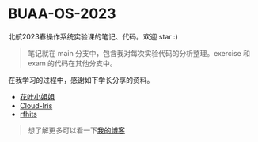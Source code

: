 # BUAA-OS-2023
北航2023春操作系统实验课的笔记、代码。欢迎 star :)

> 笔记就在 main 分支中，包含我对每次实验代码的分析整理。exercise 和 exam 的代码在其他分支中。

在我学习的过程中，感谢如下学长分享的资料。
- [花叶小姐姐](https://github.com/hjc-owo/OS/tree/main)
- [Cloud-Iris](https://github.com/Cloud-Iris/Iris-Library)
- [rfhits](https://github.com/rfhits/Operating-System-BUAA-2021/tree/main)

> 想了解更多可以看一下[我的博客](https://wokron.github.io/)
